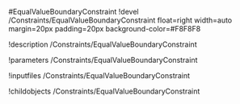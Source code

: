 <!-- MOOSE Object Documentation Stub: Remove this when content is added. -->
#EqualValueBoundaryConstraint
!devel /Constraints/EqualValueBoundaryConstraint float=right width=auto margin=20px padding=20px background-color=#F8F8F8

!description /Constraints/EqualValueBoundaryConstraint

!parameters /Constraints/EqualValueBoundaryConstraint

!inputfiles /Constraints/EqualValueBoundaryConstraint

!childobjects /Constraints/EqualValueBoundaryConstraint
